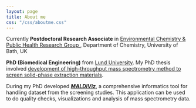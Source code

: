 ```yaml
---
layout: page
title: About me
css: "/css/aboutme.css"
---
```


<div id="aboutme-section">


<p class="about-text">
<span class="fa fa-briefcase about-icon"></span>
Currently <strong>Postdoctoral Research Associate</strong> in <a href="https://kasprzykhordern.wordpress.com/" target="_blank"> Environmental Chemistry & Public Health Research Group </a>, Department of Chemistry, University of Bath, UK 
</p>

<p class="about-text">
<span class="fa fa-graduation-cap about-icon"></span>
<strong>PhD (Biomedical Engineering)</strong> from <a href="http://bme.lth.se" target="_blank">Lund University</a>. My PhD thesis involved <a href= "https://portal.research.lu.se/portal/en/publications/highthroughput-screening-of-solidphase-extraction-materials-using-mass-spectrometry(6f68b161-c24d-49d4-a77b-7558f70f5d6e).html#Overview" target="_blank">development of high-throughput mass spectrometry method to screen solid-phase extraction materials</a>.</p>

<p class="about-text">
<span class="fa fa-code about-icon"></span>
During my PhD developed <a href="https://jkkishore85.shinyapps.io/maldiviz/"><strong><i> MALDIViz</i></strong></a>, a comprehensive informatics tool for handling dataset from the screening studies. This application can be used to do quality checks, visualizations and analysis of mass spectrometry data.</p>

</div>
